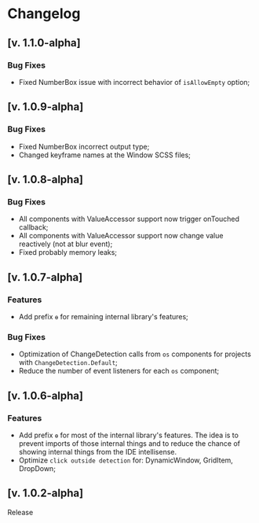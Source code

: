 # Changelog

## [v. 1.1.0-alpha]

### Bug Fixes

- Fixed NumberBox issue with incorrect behavior of `isAllowEmpty` option;

## [v. 1.0.9-alpha]

### Bug Fixes

- Fixed NumberBox incorrect output type;
- Changed keyframe names at the Window SCSS files;

## [v. 1.0.8-alpha]

### Bug Fixes

- All components with ValueAccessor support now trigger onTouched callback;
- All components with ValueAccessor support now change value reactively (not at blur event);
- Fixed probably memory leaks;

## [v. 1.0.7-alpha]

### Features

- Add prefix `ɵ` for remaining internal library's features;

### Bug Fixes

- Optimization of ChangeDetection calls from `os` components for projects with `ChangeDetection.Default`;
- Reduce the number of event listeners for each `os` component;

## [v. 1.0.6-alpha]

### Features

- Add prefix `ɵ` for most of the internal library's features.
The idea is to prevent imports of those internal things and to reduce the chance of showing internal things from the IDE intellisense.
- Optimize `click outside detection` for: DynamicWindow, GridItem, DropDown;

## [v. 1.0.2-alpha]

Release
